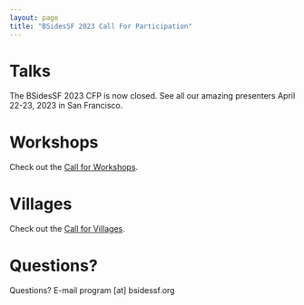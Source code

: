```yaml
---
layout: page
title: "BSidesSF 2023 Call For Participation"
---
```


# **Talks**

The BSidesSF 2023 CFP is now closed. See all our amazing presenters April 22-23, 2023 in San Francisco.

# **Workshops**

Check out the [Call for Workshops](/cfp/workshops).

# **Villages**

Check out the [Call for Villages](/cfp/villages).

# Questions?

Questions? E-mail program [at] bsidessf.org
